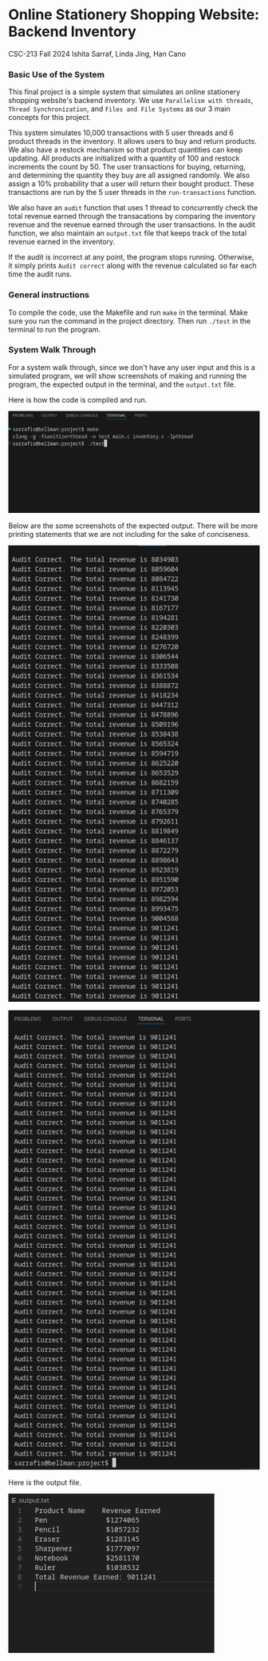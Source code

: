 # Online Stationery Shopping Website: Backend Inventory

CSC-213 Fall 2024
Ishita Sarraf, Linda Jing, Han Cano

### Basic Use of the System 

This final project is a simple system that simulates an online stationery shopping website's backend inventory. We use `Parallelism with threads`, `Thread Synchronization`, and `Files and File Systems` as our 3 main concepts for this project. 

This system simulates 10,000 transactions with 5 user threads and 6 product threads in the inventory. It allows users to buy and return products. We also have a restock mechanism so that product quantities can keep updating. All products are initialized with a quantity of 100 and restock increments the count by 50. The user transactions for buying, returning, and determining the quantity they buy are all assigned randomly. We also assign a 10% probability that a user will return their bought product. These transactions are run by the 5 user threads in the `run-transactions` function. 

We also have an `audit` function that uses 1 thread to concurrently check the total revenue earned through the transacations by comparing the inventory revenue and the revenue earned through the user transactions. In the audit function, we also maintain an `output.txt` file that keeps track of the total revenue earned in the inventory. 

If the audit is incorrect at any point, the program stops running. Otherwise, it simply prints `Audit correct` along with the revenue calculated so far each time the audit runs. 

### General instructions

To compile the code, use the Makefile and run `make` in the terminal. Make sure you run the command in the project directory. Then run `./test` in the terminal to run the program. 

### System Walk Through 

For a system walk through, since we don't have any user input and this is a simulated program, we will show screenshots of making and running the program, the expected output in the terminal, and the `output.txt` file. 

Here is how the code is compiled and run.

![Making and running the program](compile-run.png)

Below are the some screenshots of the expected output. There will be more printing statements that we are not including for the sake of conciseness. 

![Expected Output](output1.png)

![Expected Output Continued](output2.png)

Here is the output file. 

![Output.txt file](outputfile.png)
